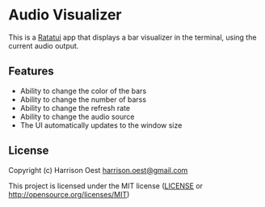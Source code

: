 # Audio Visualizer

This is a [Ratatui] app that displays a bar visualizer in the terminal, using the current audio output.

[Ratatui]: https://ratatui.rs

## Features

- Ability to change the color of the bars
- Ability to change the number of barss
- Ability to change the refresh rate
- Ability to change the audio source
- The UI automatically updates to the window size

## License

Copyright (c) Harrison Oest <harrison.oest@gmail.com>

This project is licensed under the MIT license ([LICENSE] or <http://opensource.org/licenses/MIT>)

[LICENSE]: ./LICENSE

